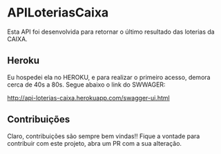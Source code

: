 # APILoteriasCaixa

Esta API foi desenvolvida para retornar o último resultado das loterias da CAIXA.

## Heroku

Eu hospedei ela no HEROKU, e para realizar o primeiro acesso, demora cerca de 40s a 80s. Segue abaixo o link do SWWAGER:

http://api-loterias-caixa.herokuapp.com/swagger-ui.html

## Contribuições

Claro, contribuições são sempre bem vindas!! Fique a vontade para contribuir com este projeto, abra um PR com a sua alteração.
